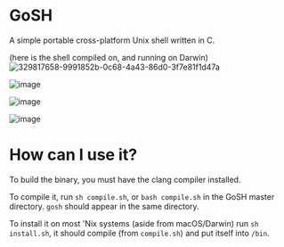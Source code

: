 # GoSH
A simple portable cross-platform Unix shell written in C.

(here is the shell compiled on, and running on Darwin)
![329817658-9991852b-0c68-4a43-86d0-3f7e81f1d47a](https://github.com/Rodmatronic/GoSH/assets/105672808/d83e13c9-2832-47c7-91b3-8b931293576a)

![image](https://github.com/Rodmatronic/GoSH/assets/105672808/3cca05eb-a7f8-475e-ada2-9aa0f80a67cb)

![image](https://github.com/Rodmatronic/GoSH/assets/105672808/b07bbaca-ff92-4702-8f69-f38e4a2198ac)

![image](https://github.com/Rodmatronic/GoSH/assets/105672808/60c30230-66ac-41d7-a94b-07702f421a35)

# How can I use it?
To build the binary, you must have the clang compiler installed.

To compile it, run `sh compile.sh`, or `bash compile.sh` in the GoSH master directory. `gosh` should appear in the same directory.

To install it on most 'Nix systems (aside from macOS/Darwin) run `sh install.sh`, it should compile (from `compile.sh`) and put itself into `/bin`.
